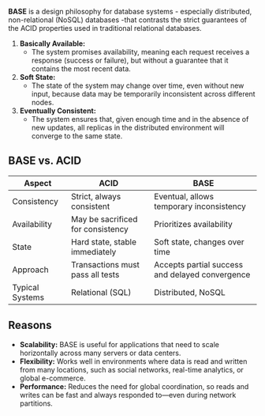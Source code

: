 **BASE** is a design philosophy for database systems - especially distributed, non-relational (NoSQL) databases -that contrasts the strict guarantees of the ACID properties used in traditional relational databases.

1. **Basically Available:**
    - The system promises availability, meaning each request receives a response (success or failure), but without a guarantee that it contains the most recent data.
2. **Soft State:**
    - The state of the system may change over time, even without new input, because data may be temporarily inconsistent across different nodes.
3. **Eventually Consistent:**
    - The system ensures that, given enough time and in the absence of new updates, all replicas in the distributed environment will converge to the same state.

## BASE vs. ACID

| Aspect | ACID | BASE |
| --- | --- | --- |
| Consistency | Strict, always consistent | Eventual, allows temporary inconsistency |
| Availability | May be sacrificed for consistency | Prioritizes availability |
| State | Hard state, stable immediately | Soft state, changes over time |
| Approach | Transactions must pass all tests | Accepts partial success and delayed convergence |
| Typical Systems | Relational (SQL) | Distributed, NoSQL |

## Reasons

- **Scalability:** BASE is useful for applications that need to scale horizontally across many servers or data centers.
- **Flexibility:** Works well in environments where data is read and written from many locations, such as social networks, real-time analytics, or global e-commerce.
- **Performance:** Reduces the need for global coordination, so reads and writes can be fast and always responded to—even during network partitions.